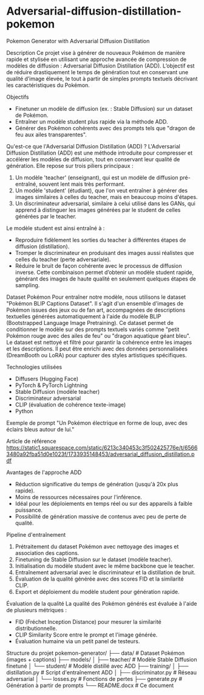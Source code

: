 # Adversarial-diffusion-distillation-pokemon

Pokemon Generator with Adversarial Diffusion Distillation

Description
Ce projet vise à générer de nouveaux Pokémon de manière rapide et stylisée en utilisant une approche avancée de compression de modèles de diffusion : Adversarial Diffusion Distillation (ADD). L’objectif est de réduire drastiquement le temps de génération tout en conservant une qualité d’image élevée, le tout à partir de simples prompts textuels décrivant les caractéristiques du Pokémon.

Objectifs
- Finetuner un modèle de diffusion (ex. : Stable Diffusion) sur un dataset de Pokémon.
- Entraîner un modèle student plus rapide via la méthode ADD.
- Générer des Pokémon cohérents avec des prompts tels que "dragon de feu aux ailes transparentes".

Qu'est-ce que l'Adversarial Diffusion Distillation (ADD) ?
L'Adversarial Diffusion Distillation (ADD) est une méthode introduite pour compresser et accélérer les modèles de diffusion, tout en conservant leur qualité de génération. 
Elle repose sur trois piliers principaux :
1. Un modèle 'teacher' (enseignant), qui est un modèle de diffusion pré-entraîné, souvent lent mais très performant.
2. Un modèle 'student' (étudiant), que l'on veut entraîner à générer des images similaires à celles du teacher, mais en beaucoup moins d'étapes.
3. Un discriminateur adversarial, similaire à celui utilisé dans les GANs, qui apprend à distinguer les images générées par le student de celles générées par le teacher.

Le modèle student est ainsi entraîné à :
- Reproduire fidèlement les sorties du teacher à différentes étapes de diffusion (distillation).
- Tromper le discriminateur en produisant des images aussi réalistes que celles du teacher (perte adversariale).
- Réduire le bruit de façon cohérente avec le processus de diffusion inverse.
Cette combinaison permet d’obtenir un modèle student rapide, générant des images de haute qualité en seulement quelques étapes de sampling.

Dataset Pokémon
Pour entraîner notre modèle, nous utilisons le dataset "Pokémon BLIP Captions Dataset". Il s'agit d'un ensemble d'images de Pokémon issues des jeux ou de fan art, accompagnées de descriptions textuelles générées automatiquement à l'aide du modèle BLIP (Bootstrapped Language Image Pretraining). Ce dataset permet de conditionner le modèle sur des prompts textuels variés comme "petit Pokémon rouge avec des ailes de feu" ou "dragon aquatique géant bleu".
Le dataset est nettoyé et filtré pour garantir la cohérence entre les images et les descriptions. Il peut être enrichi avec des données personnalisées (DreamBooth ou LoRA) pour capturer des styles artistiques spécifiques.

Technologies utilisées
- Diffusers (Hugging Face)
- PyTorch & PyTorch Lightning
- Stable Diffusion (modèle teacher)
- Discriminateur adversarial
- CLIP (évaluation de cohérence texte-image)
- Python

Exemple de prompt
"Un Pokémon électrique en forme de loup, avec des éclairs bleus autour de lui."

Article de référence
https://static1.squarespace.com/static/6213c340453c3f502425776e/t/65663480a92fba51d0e1023f/1733935148453/adversarial_diffusion_distillation.pdf

Avantages de l'approche ADD
- Réduction significative du temps de génération (jusqu'à 20x plus rapide).
- Moins de ressources nécessaires pour l'inférence.
- Idéal pour les déploiements en temps réel ou sur des appareils à faible puissance.
- Possibilité de génération massive de contenus avec peu de perte de qualité.

Pipeline d'entraînement
1. Prétraitement du dataset Pokémon avec nettoyage des images et association des captions.
2. Finetuning de Stable Diffusion sur le dataset (modèle teacher).
3. Initialisation du modèle student avec le même backbone que le teacher.
4. Entraînement adversarial avec le discriminateur et la distillation de bruit.
5. Évaluation de la qualité générée avec des scores FID et la similarité CLIP.
6. Export et déploiement du modèle student pour génération rapide.

Évaluation de la qualité
La qualité des Pokémon générés est évaluée à l'aide de plusieurs métriques :
- FID (Fréchet Inception Distance) pour mesurer la similarité distributionnelle.
- CLIP Similarity Score entre le prompt et l'image générée.
- Évaluation humaine via un petit panel de testeurs.

Structure du projet
pokemon-generator/
├── data/                  # Dataset Pokémon (images + captions)
├── models/
│   ├── teacher/           # Modèle Stable Diffusion finetuné
│   └── student/           # Modèle distillé avec ADD
├── training/
│   ├── distillation.py    # Script d'entraînement ADD
│   ├── discriminator.py   # Réseau adversarial
│   └── losses.py          # Fonctions de pertes
├── generate.py            # Génération à partir de prompts
└── README.docx            # Ce document
